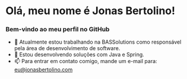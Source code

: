 # Olá, meu nome é Jonas Bertolino!
### Bem-vindo ao meu perfil no GitHub

- 🔭 Atualmente estou trabalhando na BASSolutions como responsável pela área de desenvolvimento de software.
- 🌱 Estou desenvolvendo soluções com Java e Spring.
- 📫 Para entrar em contato comigo, mande um e-mail para: eu@jonasbertolino.com

<!--div>
<a href="https://github.com/jonasbertolino">
<img height="180em" src="https://github-readme-stats.vercel.app/api/top-langs/?username=jonasbertolino&layout=compact&langs_count=7&theme=dracula"/>
<img height="180em" src="https://github-readme-stats.vercel.app/api?username=jonasbertolino&show_icons=true&theme=dracula&include_all_commits=true&count_private=true"/>
</div-->

